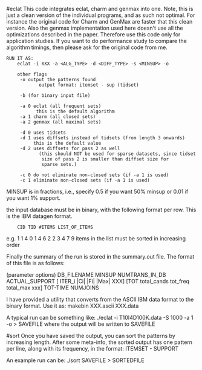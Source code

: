 #eclat
This code integrates eclat, charm and genmax into one. Note, this is
just a clean version of the individual programs, and as such not
optimal. For instance the original code for Charm and GenMax are
faster that this clean version. Also the genmax implementation used
here doesn't use all the optimizations described in the
paper. Therefore use this code only for application studies. If you
want to do performance study to compare the algorithm timings, then
please ask for the original code from me.

    RUN IT AS:
        eclat -i XXX -a <ALG_TYPE> -d <DIFF_TYPE> -s <MINSUP> -o

        other flags
         -o output the patterns found
                output format: itemset - sup (tidset)

         -b (for binary input file)

         -a 0 eclat (all frequent sets)
               this is the default algorithm
         -a 1 charm (all closed sets)
         -a 2 genmax (all maximal sets)

         -d 0 uses tidsets
         -d 1 uses diffsets instead of tidsets (from length 3 onwards)
              this is the default value
         -d 2 uses diffsets for pass 2 as well
                (this should NOT be used for sparse datasets, since tidset
                 size of pass 2 is smaller than diffset size for
                 sparse sets.)

         -c 0 do not eliminate non-closed sets (if -a 1 is used)
         -c 1 eliminate non-closed sets (if -a 1 is used)
         
MINSUP is in fractions, i.e., specify 0.5 if you want 50% minsup or
0.01 if you want 1% support.

the input database must be in binary, with the following format per
row. This is the IBM datagen format.

        CID TID #ITEMS LIST_OF_ITEMS
e.g.    1   1   4       0 1 4 6
        2   2   3       4 7 9
items in the list must be sorted in increasing order

Finally the summary of the run is stored in the summary.out
file. The format of this file is as follows:

(parameter options) DB_FILENAME MINSUP NUMTRANS_IN_DB ACTUAL_SUPPORT
      [ ITER_i |Ci| |Fi| |Max| XXX] 
      [TOT total_cands tot_freq total_max xxx] TOT-TIME NUMJOINS

I have provided a utility that converts from the ASCII IBM data format
to the binary format. Use it as: makebin XXX.ascii XXX.data

A typical run can be something like:
./eclat -i T10I4D100K.data -S 1000 -a 1 -o > SAVEFILE
where the output will be written to SAVEFILE

#sort
Once you have saved the output, you can sort the patterns by increasing
length. After some meta-info, the sorted output has one pattern per
line, along with its frequency, in the format:
ITEMSET - SUPPORT

An example run can be:
./sort SAVEFILE > SORTEDFILE
